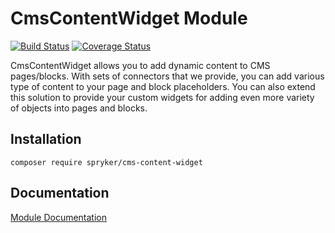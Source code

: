 # CmsContentWidget Module
[![Build Status](https://travis-ci.org/spryker/CmsContentWidget.svg)](https://travis-ci.org/spryker/CmsContentWidget)
[![Coverage Status](https://coveralls.io/repos/github/spryker/CmsContentWidget/badge.svg)](https://coveralls.io/github/spryker/CmsContentWidget)

CmsContentWidget allows you to add dynamic content to CMS pages/blocks. With sets of connectors that we provide, you can add various type of content to your page and block placeholders. You can also extend this solution to provide your custom widgets for adding even more variety of objects into pages and blocks.

## Installation

```
composer require spryker/cms-content-widget
```

## Documentation

[Module Documentation](https://academy.spryker.com/developing_with_spryker/module_guide/content_management/cms/cms_widget.html)
